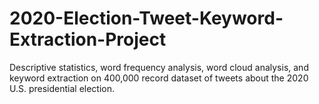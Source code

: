 # 2020-Election-Tweet-Keyword-Extraction-Project
Descriptive statistics, word frequency analysis, word cloud analysis, and keyword extraction on 400,000 record dataset of tweets about the 2020 U.S. presidential election. 
